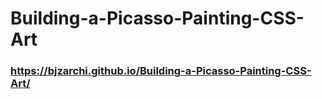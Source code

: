 # Building-a-Picasso-Painting-CSS-Art

###  https://bjzarchi.github.io/Building-a-Picasso-Painting-CSS-Art/
